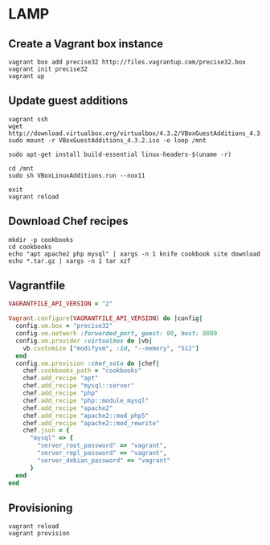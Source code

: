 LAMP
====

Create a Vagrant box instance
-----------------------------

```
vagrant box add precise32 http://files.vagrantup.com/precise32.box
vagrant init precise32
vagrant up
```


Update guest additions
----------------------

```
vagrant ssh
wget http://download.virtualbox.org/virtualbox/4.3.2/VBoxGuestAdditions_4.3.2.iso
sudo mount -r VBoxGuestAdditions_4.3.2.iso -o loop /mnt

sudo apt-get install build-essential linux-headers-$(uname -r)

cd /mnt
sudo sh VBoxLinuxAdditions.run --nox11

exit
vagrant reload
```


Download Chef recipes
---------------------

```
mkdir -p cookbooks
cd cookbooks
echo "apt apache2 php mysql" | xargs -n 1 knife cookbook site download
echo *.tar.gz | xargs -n 1 tar xzf
```


Vagrantfile
-----------

```ruby
VAGRANTFILE_API_VERSION = "2"

Vagrant.configure(VAGRANTFILE_API_VERSION) do |config|
  config.vm.box = "precise32"
  config.vm.network :forwarded_port, guest: 80, host: 8080
  config.vm.provider :virtualbox do |vb|
    vb.customize ["modifyvm", :id, "--memory", "512"]
  end
  config.vm.provision :chef_solo do |chef|
    chef.cookbooks_path = "cookbooks"
    chef.add_recipe "apt"
    chef.add_recipe "mysql::server"
    chef.add_recipe "php"
    chef.add_recipe "php::module_mysql"
    chef.add_recipe "apache2"
    chef.add_recipe "apache2::mod_php5"
    chef.add_recipe "apache2::mod_rewrite"
    chef.json = {
      "mysql" => {
        "server_root_password" => "vagrant",
        "server_repl_password" => "vagrant",
        "server_debian_password" => "vagrant"
      }
  end
end
```


Provisioning
------------

```
vagrant reload
vagrant provision
```
